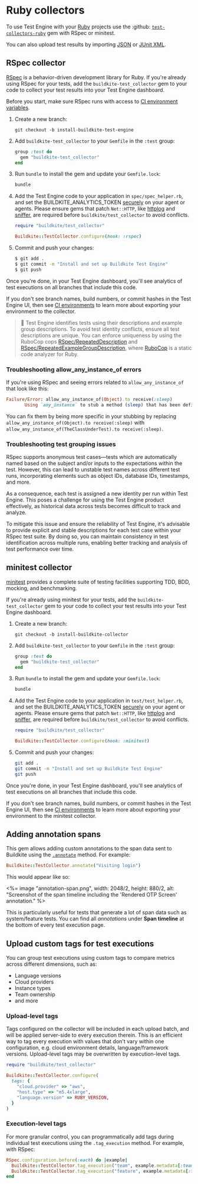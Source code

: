 # Ruby collectors

To use Test Engine with your [Ruby](https://www.ruby-lang.org/) projects use the :github: [`test-collectors-ruby`](https://github.com/buildkite/test-collector-ruby) gem with RSpec or minitest.

You can also upload test results by importing [JSON](/docs/test-engine/importing-json) or [JUnit XML](/docs/test-engine/importing-junit-xml).


## RSpec collector

[RSpec](https://rspec.info/) is a behavior-driven development library for Ruby.
If you're already using RSpec for your tests, add the `buildkite-test_collector` gem to your code to collect your test results into your Test Engine dashboard.

Before you start, make sure RSpec runs with access to [CI environment variables](/docs/test-engine/ci-environments).

1. Create a new branch:

    ```
    git checkout -b install-buildkite-test-engine
    ```

2. Add `buildkite-test_collector` to your `Gemfile` in the `:test` group:

    ```rb
    group :test do
      gem "buildkite-test_collector"
    end
    ```

3. Run `bundle` to install the gem and update your `Gemfile.lock`:

    ```sh
    bundle
    ```

3. Add the Test Engine code to your application in `spec/spec_helper.rb`, and set the BUILDKITE_ANALYTICS_TOKEN [securely](/docs/pipelines/security/secrets/managing) on your agent or agents. Please ensure gems that patch `Net::HTTP`, like [httplog](https://github.com/trusche/httplog) and [sniffer](https://github.com/aderyabin/sniffer), are required before `buildkite/test_collector` to avoid conflicts.

    ```rb
    require "buildkite/test_collector"

    Buildkite::TestCollector.configure(hook: :rspec)
    ```

4. Commit and push your changes:

    ```sh
    $ git add .
    $ git commit -m "Install and set up Buildkite Test Engine"
    $ git push
    ```

Once you're done, in your Test Engine dashboard, you'll see analytics of test executions on all branches that include this code.

If you don't see branch names, build numbers, or commit hashes in the Test Engine UI, then see [CI environments](/docs/test-engine/ci-environments) to learn more about exporting your environment to the collector.

> 🚧
> Test Engine identifies tests using their descriptions and example group descriptions. To avoid test identity conflicts, ensure all test descriptions are unique. You can enforce uniqueness by using the RuboCop cops [RSpec/RepeatedDescription](https://docs.rubocop.org/rubocop-rspec/cops_rspec.html#rspecrepeateddescription) and [RSpec/RepeatedExampleGroupDescription](https://docs.rubocop.org/rubocop-rspec/cops_rspec.html#rspecrepeatedexamplegroupdescription), where [RuboCop](https://github.com/rubocop/rubocop) is a static code analyzer for Ruby.

### Troubleshooting allow_any_instance_of errors

If you're using RSpec and seeing errors related to `allow_any_instance_of` that look like this:

```ruby
Failure/Error: allow_any_instance_of(Object).to receive(:sleep)
       Using `any_instance` to stub a method (sleep) that has been defined on a prepended module (Buildkite::TestCollector::Object::CustomObjectSleep) is not supported.
```

You can fix them by being more specific in your stubbing by replacing `allow_any_instance_of(Object).to receive(:sleep)` with `allow_any_instance_of(TheClassUnderTest).to receive(:sleep)`.

### Troubleshooting test grouping issues

RSpec supports anonymous test cases—tests which are automatically named based on the subject and/or inputs to the expectations within the test. However, this can lead to unstable test names across different test runs, incorporating elements such as object IDs, database IDs, timestamps, and more.

As a consequence, each test is assigned a new identity per run within Test Engine. This poses a challenge for using the Test Engine product effectively, as historical data across tests becomes difficult to track and analyze.

To mitigate this issue and ensure the reliability of Test Engine, it's advisable to provide explicit and stable descriptions for each test case within your RSpec test suite. By doing so, you can maintain consistency in test identification across multiple runs, enabling better tracking and analysis of test performance over time.

## minitest collector

[minitest](https://github.com/minitest/minitest) provides a complete suite of testing facilities supporting TDD, BDD, mocking, and benchmarking.

If you're already using minitest for your tests, add the `buildkite-test_collector` gem to your code to collect your test results into your Test Engine dashboard.

1. Create a new branch:

    ```
    git checkout -b install-buildkite-collector
    ```

2. Add `buildkite-test_collector` to your `Gemfile` in the `:test` group:

    ```rb
    group :test do
      gem "buildkite-test_collector"
    end
    ```

3. Run `bundle` to install the gem and update your `Gemfile.lock`:

    ```sh
    bundle
    ```

3. Add the Test Engine code to your application in `test/test_helper.rb`, and set the BUILDKITE_ANALYTICS_TOKEN [securely](/docs/pipelines/security/secrets/managing) on your agent or agents. Please ensure gems that patch `Net::HTTP`, like [httplog](https://github.com/trusche/httplog) and [sniffer](https://github.com/aderyabin/sniffer), are required before `buildkite/test_collector` to avoid conflicts.

    ```rb
    require "buildkite/test_collector"

    Buildkite::TestCollector.configure(hook: :minitest)
    ```

4. Commit and push your changes:

    ```sh
    git add .
    git commit -m "Install and set up Buildkite Test Engine"
    git push
    ```

Once you're done, in your Test Engine dashboard, you'll see analytics of test executions on all branches that include this code.

If you don't see branch names, build numbers, or commit hashes in the Test Engine UI, then see [CI environments](/docs/test-engine/ci-environments) to learn more about exporting your environment to the minitest collector.

## Adding annotation spans

This gem allows adding custom annotations to the span data sent to Buildkite using the [`.annotate`](https://github.com/buildkite/test-collector-ruby/blob/d9fe11341e4aa470e766febee38124b644572360/lib/buildkite/test_collector.rb#L64) method. For example:

```ruby
Buildkite::TestCollector.annotate("Visiting login")
```

This would appear like so:

<%= image "annotation-span.png", width: 2048/2, height: 880/2, alt: "Screenshot of the span timeline including the 'Rendered OTP Screen' annotation." %>

This is particularly useful for tests that generate a lot of span data such as system/feature tests. You can find all _annotations_ under **Span timeline** at the bottom of every test execution page.

## Upload custom tags for test executions

You can group test executions using custom tags to compare metrics across different dimensions, such as:

- Language versions
- Cloud providers
- Instance types
- Team ownership
- and more

### Upload-level tags

Tags configured on the collector will be included in each upload batch, and will be applied server-side to every execution therein. This is an efficient way to tag every execution with values that don't vary within one configuration, e.g. cloud environment details, language/framework versions. Upload-level tags may be overwritten by execution-level tags.

```rb
require "buildkite/test_collector"

Buildkite::TestCollector.configure(
  tags: {
    "cloud.provider" => "aws",
    "host.type" => "m5.4xlarge",
    "language.version" => RUBY_VERSION,
  }
)
```

### Execution-level tags

For more granular control, you can programmatically add tags during individual test executions using the `.tag_execution` method. For example, with RSpec:

```rb
RSpec.configuration.before(:each) do |example|
  Buildkite::TestCollector.tag_execution("team", example.metadata[:team])
  Buildkite::TestCollector.tag_execution("feature", example.metadata[:feature])
end
